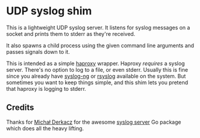 # UDP syslog shim

This is a lightweight UDP syslog server. It listens for syslog
messages on a socket and prints them to stderr as they're received.

It also spawns a child process using the given command line arguments
and passes signals down to it.

This is intended as a simple [haproxy](http://haproxy.1wt.eu/)
wrapper. Haproxy _requires_ a syslog server. There's no option to log
to a file, or even stderr.  Usually this is fine since you already
have [syslog-ng](http://www.balabit.com/network-security/syslog-ng) or
[rsyslog](http://www.rsyslog.com/) available on the system. But
sometimes you want to keep things simple, and this shim lets you
pretend that haproxy is logging to stderr.

## Credits

Thanks for [Michał Derkacz](https://github.com/ziutek) for the awesome
[syslog server](https://github.com/ziutek/syslog) Go package which
does all the heavy lifting.
